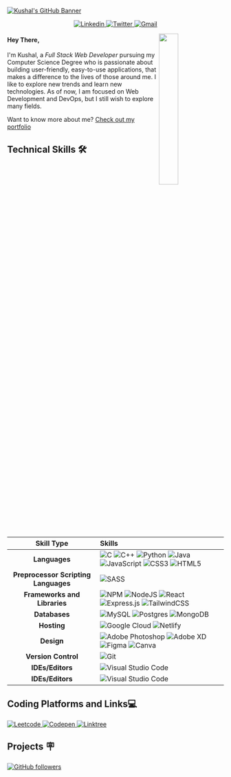 [![Kushal's GitHub Banner](https://github.com/thisiskushal31/thisiskushal31/blob/main/assets/TopBanner.png?raw=true)](https://github.com/thisiskushal31)    

<p align="center">
    <a href="https://www.linkedin.com/in/thisiskushalgupta/">
        <img src="https://img.shields.io/badge/Linkedin-%230077B5.svg?style=for-the-badge&logo=linkedin&logoColor=white" alt="Linkedin" />
    </a>
    <a href="https://twitter.com/thisis_kushal">
        <img src="https://img.shields.io/badge/-Twitter-%231DA1F2.svg?style=for-the-badge&logo=Twitter&logoColor=white" alt="Twitter" />
    </a>
    <a href="mailto:guptakushal070@gmail.com">
        <img src="https://img.shields.io/badge/Email-D14836?style=for-the-badge&logo=MAIL.RU&logoColor=white" alt="Gmail" />
    </a>
</p> 

<img width="30%" align="right" src="https://github.com/thisiskushal31/thisiskushal31/blob/main/assets/workbench.svg?raw=true">   

<h4>Hey There,</h4>  

I'm Kushal, a *Full Stack Web Developer* pursuing my Computer Science Degree who is passionate about building user-friendly, easy-to-use applications, that makes a difference to the lives of those around me. I like to explore new trends and learn new technologies. As of now, I am focused on Web Development and DevOps, but I still wish to explore many fields.    

Want to know more about me? [Check out my portfolio](https://github.com/thisiskushal31)

<h2>Technical Skills 🛠</h2>

| Skill Type      | Skills | 
| :---:        |    :----   |
| **Languages**      | ![C](https://img.shields.io/badge/c-%2300599C.svg?style=for-the-badge&logo=c&logoColor=white) ![C++](https://img.shields.io/badge/c++-%2300599C.svg?style=for-the-badge&logo=c%2B%2B&logoColor=white) ![Python](https://img.shields.io/badge/python-3670A0?style=for-the-badge&logo=python&logoColor=ffdd54) ![Java](https://img.shields.io/badge/java-%23ED8B00.svg?style=for-the-badge&logo=java&logoColor=white) ![JavaScript](https://img.shields.io/badge/javascript-%23323330.svg?style=for-the-badge&logo=javascript&logoColor=%23F7DF1E) ![CSS3](https://img.shields.io/badge/css3-%231572B6.svg?style=for-the-badge&logo=css3&logoColor=white) ![HTML5](https://img.shields.io/badge/html5-%23E34F26.svg?style=for-the-badge&logo=html5&logoColor=white) |
| **Preprocessor Scripting Languages**       |    ![SASS](https://img.shields.io/badge/SASS-hotpink.svg?style=for-the-badge&logo=SASS&logoColor=white)   |
| **Frameworks and Libraries**       |    ![NPM](https://img.shields.io/badge/NPM-%23000000.svg?style=for-the-badge&logo=npm&logoColor=white) ![NodeJS](https://img.shields.io/badge/node.js-6DA55F?style=for-the-badge&logo=node.js&logoColor=white) ![React](https://img.shields.io/badge/react-%2320232a.svg?style=for-the-badge&logo=react&logoColor=%2361DAFB) ![Express.js](https://img.shields.io/badge/express.js-%23404d59.svg?logo=express&logoColor=%2361DAFB&style=for-the-badge) ![TailwindCSS](https://img.shields.io/badge/tailwindcss-%2338B2AC.svg?style=for-the-badge&logo=tailwind-css&logoColor=white) |
| **Databases**        |    ![MySQL](https://img.shields.io/badge/mysql-%2300f.svg?style=for-the-badge&logo=mysql&logoColor=white) ![Postgres](https://img.shields.io/badge/postgres-%23316192.svg?style=for-the-badge&logo=postgresql&logoColor=white) ![MongoDB](https://img.shields.io/badge/MongoDB-%234ea94b.svg?style=for-the-badge&logo=mongodb&logoColor=white)   |
| **Hosting**        |   ![Google Cloud](https://img.shields.io/badge/GoogleCloud-%234285F4.svg?style=for-the-badge&logo=google-cloud&logoColor=white) ![Netlify](https://img.shields.io/badge/netlify-%23000000.svg?style=for-the-badge&logo=netlify&logoColor=#00C7B7)    |
| **Design**        |    ![Adobe Photoshop](https://img.shields.io/badge/adobe%20photoshop-%2331A8FF.svg?style=for-the-badge&logo=adobe%20photoshop&logoColor=white) ![Adobe XD](https://img.shields.io/badge/Adobe%20XD-470137?style=for-the-badge&logo=Adobe%20XD&logoColor=#FF61F6) ![Figma](https://img.shields.io/badge/figma-%23F24E1E.svg?style=for-the-badge&logo=figma&logoColor=white) ![Canva](https://img.shields.io/badge/Canva-%2300C4CC.svg?style=for-the-badge&logo=Canva&logoColor=white)  |
| **Version Control**        |    ![Git](https://img.shields.io/badge/git-%23F05033.svg?style=for-the-badge&logo=git&logoColor=white)   |
| **IDEs/Editors**       |    ![Visual Studio Code](https://img.shields.io/badge/Visual%20Studio%20Code-0078d7.svg?style=for-the-badge&logo=visual-studio-code&logoColor=white)   |
| **IDEs/Editors**       |    ![Visual Studio Code](https://img.shields.io/badge/Visual%20Studio%20Code-0078d7.svg?style=for-the-badge&logo=visual-studio-code&logoColor=white)   |

<h2>Coding Platforms and Links💻</h2>     

<p>
    <a href="https://leetcode.com/Quick067/">
        <img src="https://img.shields.io/badge/LeetCode-000000?style=for-the-badge&logo=LeetCode&logoColor=#d16c06" alt="Leetcode" />
    </a>
    <a href="https://codepen.io/thisiskushal31/">
        <img src="https://img.shields.io/badge/CodePen-FFFFE6?style=for-the-badge&logo=codepen&logoColor=black" alt="Codepen" />
    </a>
    <a href="https://linktr.ee/thisiskushalgupta">
        <img src="https://img.shields.io/badge/linktree-39E09B?style=for-the-badge&logo=linktree&logoColor=white" alt="Linktree" />
    </a>
</p>   

<h2>Projects 🪧</h2>   


[![GitHub followers](https://img.shields.io/github/followers/thisiskushal31.svg?style=social&label=Follow)](https://github.com/thisiskushal31?tab=followers)

